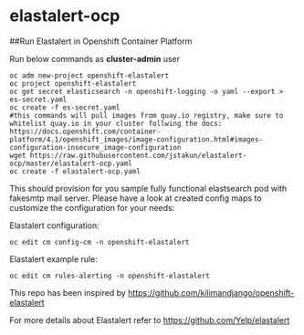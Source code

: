 # elastalert-ocp
##Run Elastalert in Openshift Container Platform

Run below commands as **cluster-admin** user
```
oc adm new-project openshift-elastalert
oc project openshift-elastalert
oc get secret elasticsearch -n openshift-logging -o yaml --export > es-secret.yaml
oc create -f es-secret.yaml
#this commands will pull images from quay.io registry, make sure to whitelist quay.io in your cluster follwing the docs: https://docs.openshift.com/container-platform/4.1/openshift_images/image-configuration.html#images-configuration-insecure_image-configuration
wget https://raw.githubusercontent.com/jstakun/elastalert-ocp/master/elastalert-ocp.yaml
oc create -f elastalert-ocp.yaml
```
This should provision for you sample fully functional elastsearch pod with fakesmtp mail server. Please have a look at created config maps to customize the configuration for your needs:

Elastalert configuration:
```
oc edit cm config-cm -n openshift-elastalert
```
Elastalert example rule:
```
oc edit cm rules-alerting -n openshift-elastalert
```
This repo has been inspired by https://github.com/kilimandjango/openshift-elastalert

For more details about Elastalert refer to https://github.com/Yelp/elastalert
